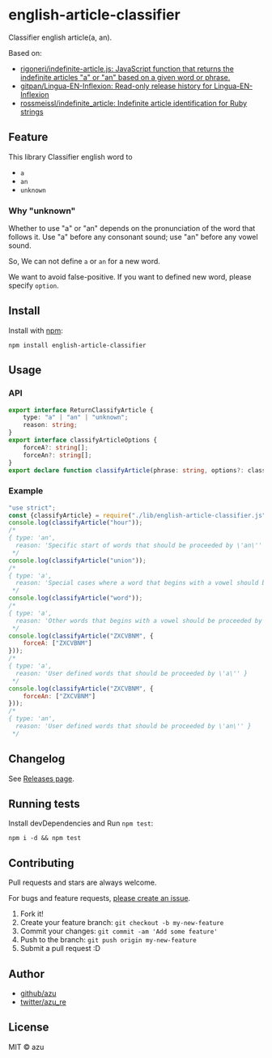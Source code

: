 # english-article-classifier

Classifier english article(a, an).

Based on:

- [rigoneri/indefinite-article.js: JavaScript function that returns the indefinite articles "a" or "an" based on a given word or phrase.](https://github.com/rigoneri/indefinite-article.js)
- [gitpan/Lingua-EN-Inflexion: Read-only release history for Lingua-EN-Inflexion](https://github.com/gitpan/Lingua-EN-Inflexion)
- [rossmeissl/indefinite_article: Indefinite article identification for Ruby strings](https://github.com/rossmeissl/indefinite_article)

## Feature

This library Classifier english word to 

- `a`
- `an`
- `unknown`

### Why "unknown"

Whether to use "a" or "an" depends on the pronunciation of the word that follows it.
Use "a" before any consonant sound; use "an" before any vowel sound.

So, We can not define `a` or `an` for a new word.

We want to avoid false-positive.
If you want to defined new word, please specify `option`.

## Install

Install with [npm](https://www.npmjs.com/):

    npm install english-article-classifier

## Usage

### API

```ts
export interface ReturnClassifyArticle {
    type: "a" | "an" | "unknown";
    reason: string;
}
export interface classifyArticleOptions {
    forceA?: string[];
    forceAn?: string[];
}
export declare function classifyArticle(phrase: string, options?: classifyArticleOptions): ReturnClassifyArticle;
```

### Example

```js
"use strict";
const {classifyArticle} = require("./lib/english-article-classifier.js");
console.log(classifyArticle("hour"));
/*
{ type: 'an',
  reason: 'Specific start of words that should be proceeded by \'an\'' }
 */
console.log(classifyArticle("union"));
/*
{ type: 'a',
  reason: 'Special cases where a word that begins with a vowel should be proceeded by \'a\'' }
 */
console.log(classifyArticle("word"));
/*
{ type: 'a',
  reason: 'Other words that begins with a vowel should be proceeded by \'a\'' }
 */
console.log(classifyArticle("ZXCVBNM", {
    forceA: ["ZXCVBNM"]
}));
/*
{ type: 'a',
  reason: 'User defined words that should be proceeded by \'a\'' }
 */
console.log(classifyArticle("ZXCVBNM", {
    forceAn: ["ZXCVBNM"]
}));
/*
{ type: 'an',
  reason: 'User defined words that should be proceeded by \'an\'' }
 */
```

## Changelog

See [Releases page](https://github.com/azu/english-article-classifier/releases).

## Running tests

Install devDependencies and Run `npm test`:

    npm i -d && npm test

## Contributing

Pull requests and stars are always welcome.

For bugs and feature requests, [please create an issue](https://github.com/azu/english-article-classifier/issues).

1. Fork it!
2. Create your feature branch: `git checkout -b my-new-feature`
3. Commit your changes: `git commit -am 'Add some feature'`
4. Push to the branch: `git push origin my-new-feature`
5. Submit a pull request :D

## Author

- [github/azu](https://github.com/azu)
- [twitter/azu_re](https://twitter.com/azu_re)

## License

MIT © azu
